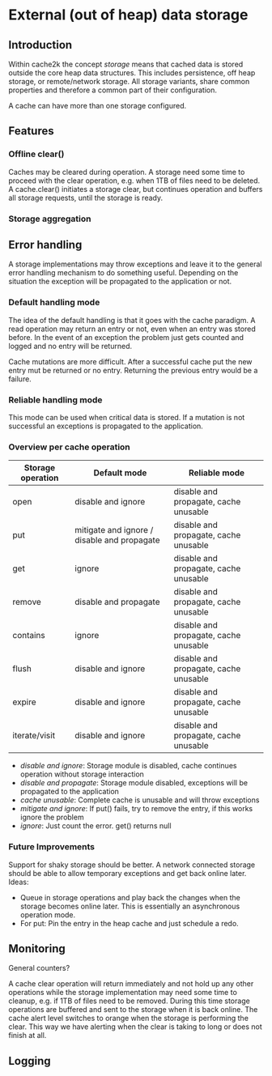 # External (out of heap) data storage

## Introduction

Within cache2k the concept _storage_ means that cached data is stored outside
the core heap data structures. This includes persistence, off heap storage, or
remote/network storage. All storage variants, share common properties and
therefore a common part of their configuration.

A cache can have more than one storage configured.

## Features

### Offline clear()

Caches may be cleared during operation. A storage need some time to proceed
with the clear operation, e.g. when 1TB of files need to be deleted.
A cache.clear() initiates a storage clear, but continues operation and
buffers all storage requests, until the storage is ready.

### Storage aggregation



## Error handling

A storage implementations may throw exceptions and leave it to the
general error handling mechanism to do something useful. Depending on
 the situation the exception will be propagated to the application or
 not.

### Default handling mode

The idea of the default handling is that it goes with the cache paradigm. 
A read operation may return an entry or not, even when an entry was 
stored before. In the event of an exception the problem just gets counted 
and logged and no entry will be returned.

Cache mutations are more difficult. After a successful cache put the new entry
  mut be returned or no entry. Returning the previous entry would be a failure.

### Reliable handling mode

This mode can be used when critical data is stored. If a mutation is not 
successful an exceptions is propagated to the application.

### Overview per cache operation

| Storage operation | Default mode                                |  Reliable mode    |
  ----------------- | ------------------------------------------- | ----------------- |
| open              | disable and ignore                          | disable and propagate, cache unusable |
| put               | mitigate and ignore / disable and propagate | disable and propagate, cache unusable |
| get               | ignore                                      | disable and propagate, cache unusable |
| remove            | disable and propagate                       | disable and propagate, cache unusable |
| contains          | ignore                                      | disable and propagate, cache unusable |
| flush             | disable and ignore                          | disable and propagate, cache unusable |
| expire            | disable and ignore                          | disable and propagate, cache unusable |
| iterate/visit     | disable and ignore                          | disable and propagate, cache unusable |

- *disable and ignore*: Storage module is disabled, cache continues operation without storage interaction
- *disable and propagate*: Storage module disabled, exceptions will be propagated to the application
- *cache unusable*: Complete cache is unusable and will throw exceptions
- *mitigate and ignore*: If put() fails, try to remove the entry, if this works ignore the problem
- *ignore*: Just count the error. get() returns null

### Future Improvements

Support for shaky storage should be better. A network connected storage should be able to
 allow temporary exceptions and get back online later. Ideas:
 
   * Queue in storage operations and play back the changes when the storage becomes online later. 
     This is essentially an asynchronous operation mode. 
   * For put: Pin the entry in the heap cache and just schedule a redo.

## Monitoring

General counters?

A cache clear operation will return immediately and not hold up any other operations while the
storage implementation may need some time to cleanup, e.g. if 1TB of files need to be
 removed. During this time storage operations are buffered and sent to the storage
 when it is back online. The cache alert level switches to orange when the storage
 is performing the clear. This way we have alerting when the clear is taking to 
 long or does not finish at all.

## Logging


## 